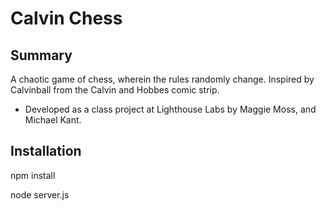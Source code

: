 # Calvin Chess

## Summary
A chaotic game of chess, wherein the rules randomly change. Inspired by Calvinball from the Calvin and Hobbes comic strip.

- Developed as a class project at Lighthouse Labs by Maggie Moss, and Michael Kant.

## Installation 

npm install

node server.js
